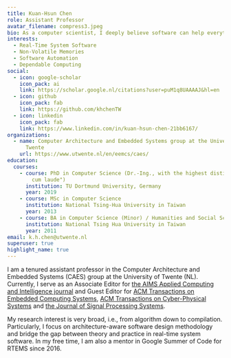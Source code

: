 ```yaml
---
title: Kuan-Hsun Chen
role: Assistant Professor
avatar_filename: compress3.jpeg
bio: As a computer scientist, I deeply believe software can help everything.
interests:
  - Real-Time System Software
  - Non-Volatile Memories
  - Software Automation
  - Dependable Computing
social:
  - icon: google-scholar
    icon_pack: ai
    link: https://scholar.google.nl/citations?user=puM1q8UAAAAJ&hl=en
  - icon: github
    icon_pack: fab
    link: https://github.com/khchenTW
  - icon: linkedin
    icon_pack: fab
    link: https://www.linkedin.com/in/kuan-hsun-chen-21bb6167/
organizations:
  - name: Computer Architecture and Embedded Systems group at the University of
      Twente
    url: https://www.utwente.nl/en/eemcs/caes/
education:
  courses:
    - course: PhD in Computer Science (Dr.-Ing., with the highest distinction "summa
        cum laude")
      institution: TU Dortmund University, Germany
      year: 2019
    - course: MSc in Computer Science
      institution: National Tsing-Hua Uni­ver­sity in Taiwan
      year: 2013
    - course: BA in Computer Science (Minor) / Humanities and Social Sciences (Major)
      institution: National Tsing Hua Uni­ver­sity in Taiwan
      year: 2011
email: k.h.chen@utwente.nl
superuser: true
highlight_name: true
---
```

<!--StartFragment-->

I am a tenured assistant professor in the Computer Architecture and Embedded Systems (CAES) group at the University of Twente (NL). Currently, I serve as an Associate Editor for [the AIMS Applied Computing and Intelligence journal](https://aimspress.com/journal/aci) and Guest Editor for [ACM Transactions on Embedded Computing Systems](https://dl.acm.org/pb-assets/static_journal_pages/tecs/pdf/ACM-TECS-SI-Memory-Storage-1666297738193.pdf), [ACM Transactions on Cyber-Physical Systems](https://dl.acm.org/journal/tcps) and [the Journal of Signal Processing Systems](https://www.springer.com/journal/11265). 

My research interest is very broad, i.e., from algorithm down to compilation. Particularly, I focus on architecture-aware software design methodology and bridge the gap between theory and practice in real-time system software. In my free time, I am also a mentor in Google Summer of Code for RTEMS since 2016. 

<!--EndFragment-->